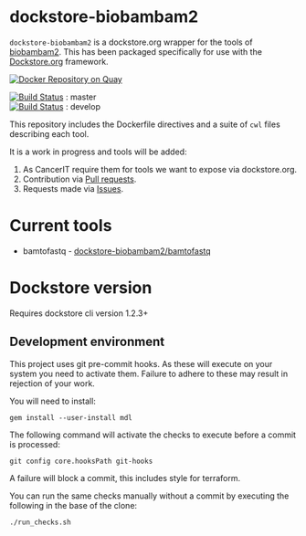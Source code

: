 # dockstore-biobambam2

`dockstore-biobambam2` is a dockstore.org wrapper for the tools of [biobambam2](https://github.com/gt1/biobambam2).  This has been packaged specifically for use with the [Dockstore.org](https://dockstore.org/) framework.

[![Docker Repository on Quay](https://quay.io/repository/wtsicgp/dockstore-biobambam2/status "Docker Repository on Quay")](https://quay.io/repository/wtsicgp/dockstore-biobambam2)

[![Build Status](https://travis-ci.org/cancerit/dockstore-biobambam2.svg?branch=master)](https://travis-ci.org/cancerit/dockstore-biobambam2) : master  
[![Build Status](https://travis-ci.org/cancerit/dockstore-biobambam2.svg?branch=develop)](https://travis-ci.org/cancerit/dockstore-biobambam2) : develop

This repository includes the Dockerfile directives and a suite of `cwl` files describing each tool.

It is a work in progress and tools will be added:

1. As CancerIT require them for tools we want to expose via dockstore.org.
2. Contribution via [Pull requests](https://github.com/cancerit/dockstore-biobambam2/pulls).
3. Requests made via [Issues](https://github.com/cancerit/dockstore-biobambam2/issues).

# Current tools

* bamtofastq - [dockstore-biobambam2/bamtofastq](https://dockstore.org/containers/quay.io/wtsicgp/dockstore-biobambam2/bamtofastq)

# Dockstore version

Requires dockstore cli version 1.2.3+


## Development environment

This project uses git pre-commit hooks.  As these will execute on your system you
need to activate them.  Failure to adhere to these may result in rejection of your
work.

You will need to install:

```
gem install --user-install mdl
```

The following command will activate the checks to execute before a commit is processed:

```
git config core.hooksPath git-hooks
```

A failure will block a commit, this includes style for terraform.

You can run the same checks manually without a commit by executing the following
in the base of the clone:

```bash
./run_checks.sh
```
